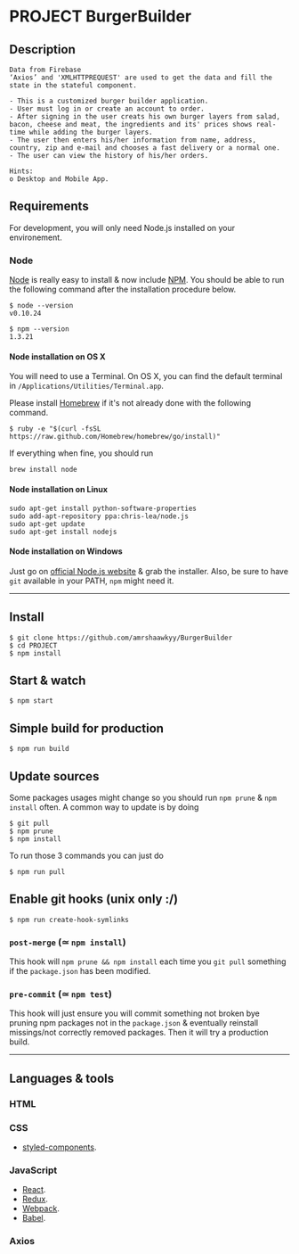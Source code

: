 # PROJECT BurgerBuilder

## Description
```
Data from Firebase
‘Axios’ and 'XMLHTTPREQUEST' are used to get the data and fill the state in the stateful component.

- This is a customized burger builder application. 
- User must log in or create an account to order.
- After signing in the user creats his own burger layers from salad, bacon, cheese and meat, the ingredients and its' prices shows real-time while adding the burger layers.
- The user then enters his/her information from name, address, country, zip and e-mail and chooses a fast delivery or a normal one.
- The user can view the history of his/her orders. 

Hints:
o Desktop and Mobile App.

```


## Requirements

For development, you will only need Node.js installed on your environement.

### Node

[Node](http://nodejs.org/) is really easy to install & now include [NPM](https://npmjs.org/).
You should be able to run the following command after the installation procedure
below.

    $ node --version
    v0.10.24

    $ npm --version
    1.3.21

#### Node installation on OS X

You will need to use a Terminal. On OS X, you can find the default terminal in
`/Applications/Utilities/Terminal.app`.

Please install [Homebrew](http://brew.sh/) if it's not already done with the following command.

    $ ruby -e "$(curl -fsSL https://raw.github.com/Homebrew/homebrew/go/install)"

If everything when fine, you should run

    brew install node

#### Node installation on Linux

    sudo apt-get install python-software-properties
    sudo add-apt-repository ppa:chris-lea/node.js
    sudo apt-get update
    sudo apt-get install nodejs

#### Node installation on Windows

Just go on [official Node.js website](http://nodejs.org/) & grab the installer.
Also, be sure to have `git` available in your PATH, `npm` might need it.

---

## Install

    $ git clone https://github.com/amrshaawkyy/BurgerBuilder
    $ cd PROJECT
    $ npm install

## Start & watch

    $ npm start

## Simple build for production

    $ npm run build

## Update sources

Some packages usages might change so you should run `npm prune` & `npm install` often.
A common way to update is by doing

    $ git pull
    $ npm prune
    $ npm install

To run those 3 commands you can just do

    $ npm run pull

## Enable git hooks (unix only :/)

    $ npm run create-hook-symlinks

### `post-merge` (≃ `npm install`)

This hook will `npm prune && npm install` each time you `git pull` something if the `package.json` has been modified.

### `pre-commit` (≃ `npm test`)

This hook will just ensure you will commit something not broken bye pruning npm packages not in the `package.json` & eventually reinstall missings/not correctly removed packages.
Then it will try a production build.

---

## Languages & tools

### HTML

### CSS
- [styled-components](https://styled-components.com/).

### JavaScript

- [React](http://facebook.github.io/react).
- [Redux](https://redux.js.org/).
- [Webpack](https://webpack.js.org/).
- [Babel](https://babeljs.io/).

### Axios

